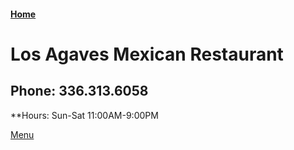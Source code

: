 #### [Home](https://chuckbyrum2.github.io/)

# Los Agaves Mexican Restaurant 
## Phone: 336.313.6058
**Hours: Sun-Sat 11:00AM-9:00PM <br>


[Menu](https://www.allmenus.com/nc/thomasville/616237-los-agaves/menu/)
